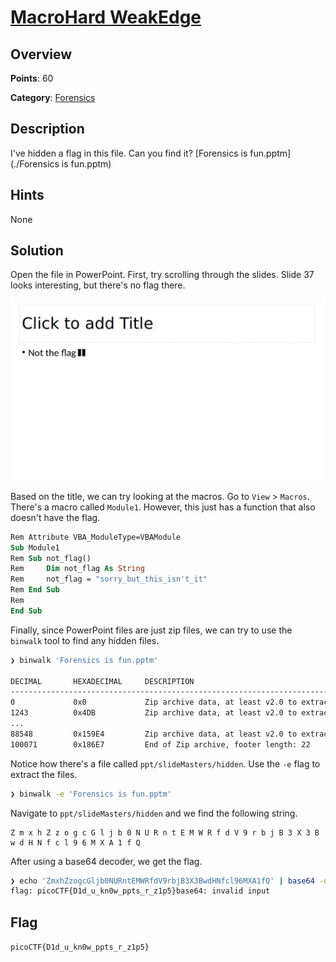 # [MacroHard WeakEdge](https://play.picoctf.org/practice/challenge/130?page=3)

## Overview

**Points**: 60

**Category**: [Forensics](../)

## Description

I've hidden a flag in this file. Can you find it? [Forensics is fun.pptm](./Forensics is fun.pptm)

## Hints

None

## Solution

Open the file in PowerPoint. First, try scrolling through the slides. Slide 37 looks interesting, but there's no flag there.

![Slide 37](./slide37.png)

Based on the title, we can try looking at the macros. Go to `View` > `Macros`. There's a macro called `Module1`. However, this just has a function that also doesn't have the flag.

```vb
Rem Attribute VBA_ModuleType=VBAModule
Sub Module1
Rem Sub not_flag()
Rem     Dim not_flag As String
Rem     not_flag = "sorry_but_this_isn't_it"
Rem End Sub
Rem 
End Sub
```
Finally, since PowerPoint files are just zip files, we can try to use the `binwalk` tool to find any hidden files.

```bash
❯ binwalk 'Forensics is fun.pptm'

DECIMAL       HEXADECIMAL     DESCRIPTION
--------------------------------------------------------------------------------
0             0x0             Zip archive data, at least v2.0 to extract, compressed size: 674, uncompressed size: 10660, name: [Content_Types].xml
1243          0x4DB           Zip archive data, at least v2.0 to extract, compressed size: 259, uncompressed size: 738, name: _rels/.rels
...
88548         0x159E4         Zip archive data, at least v2.0 to extract, compressed size: 81, uncompressed size: 99, name: ppt/slideMasters/hidden
100071        0x186E7         End of Zip archive, footer length: 22
```
Notice how there's a file called `ppt/slideMasters/hidden`. Use the `-e` flag to extract the files.

```bash
❯ binwalk -e 'Forensics is fun.pptm'
```

Navigate to `ppt/slideMasters/hidden` and we find the following string.

```
Z m x h Z z o g c G l j b 0 N U R n t E M W R f d V 9 r b j B 3 X 3 B w d H N f c l 9 6 M X A 1 f Q
```

After using a base64 decoder, we get the flag.

```bash
❯ echo 'ZmxhZzogcGljb0NURntEMWRfdV9rbjB3X3BwdHNfcl96MXA1fQ' | base64 -d
flag: picoCTF{D1d_u_kn0w_ppts_r_z1p5}base64: invalid input
```

## Flag

`picoCTF{D1d_u_kn0w_ppts_r_z1p5}`
